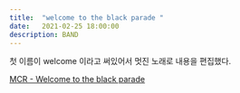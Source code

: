 ```yaml
---
title:  "welcome to the black parade "
date:   2021-02-25 18:00:00
description: BAND
---
```


첫 이름이 welcome 이라고 써있어서 멋진 노래로 내용을 편집했다.

[MCR - Welcome to the black parade](https://www.youtube.com/watch?v=RRKJiM9Njr8)

